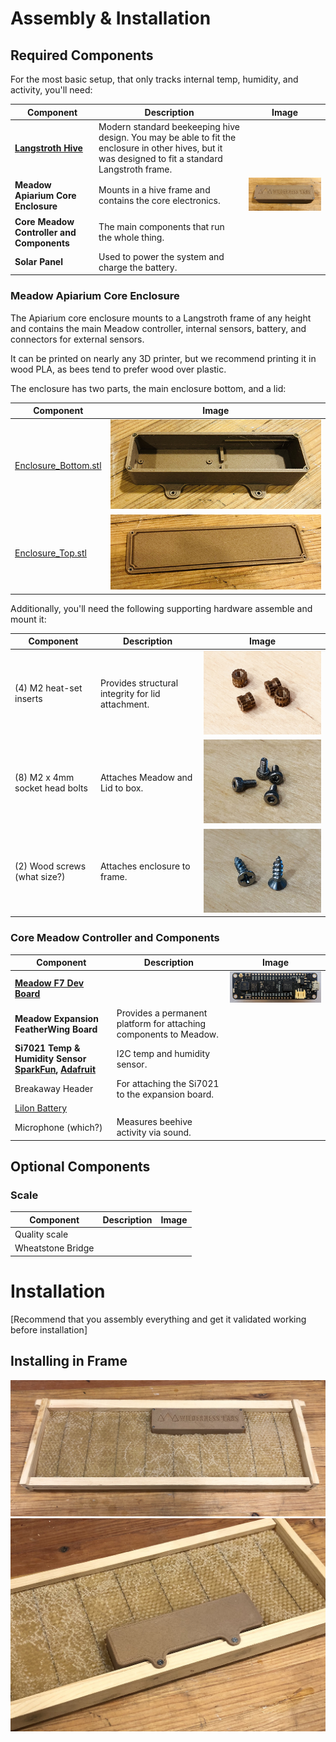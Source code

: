 # Assembly & Installation

## Required Components

For the most basic setup, that only tracks internal temp, humidity, and activity, you'll need:

| Component | Description | Image |
|-----------|-------------|-------|
| **[Langstroth Hive](https://en.wikipedia.org/wiki/Langstroth_hive)** | Modern standard beekeeping hive design. You may be able to fit the enclosure in other hives, but it was designed to fit a standard Langstroth frame. | |
| **Meadow Apiarium Core Enclosure** | Mounts in a hive frame and contains the core electronics. | ![](Photos/Enclosure_small.jpg) |
| **Core Meadow Controller and Components** | The main components that run the whole thing. | |
| **Solar Panel** | Used to power the system and charge the battery. | |

### Meadow Apiarium Core Enclosure

The Apiarium core enclosure mounts to a Langstroth frame of any height and contains the main Meadow controller, internal sensors, battery, and connectors for external sensors.

It can be printed on nearly any 3D printer, but we recommend printing it in wood PLA, as bees tend to prefer wood over plastic.

The enclosure has two parts, the main enclosure bottom, and a lid:

| Component | Image |
|-----------|-------|
| [Enclosure_Bottom.stl](/Design/Industrial_Design/Printable_Parts/Enclosure_Bottom.stl) | ![](Photos/Enclosure_Bottom_small.jpg) |
| [Enclosure_Top.stl](/Design/Industrial_Design/Printable_Parts/Enclosure_Top.stl) | ![](Photos/Enclosure_Lid_small.jpg) |

Additionally, you'll need the following supporting hardware assemble and mount it:

| Component | Description | Image |
|-----------|-------------|-------|
| (4) M2 heat-set inserts | Provides structural integrity for lid attachment. | ![](Photos/M2_Heat-Set_Inserts_small.jpg) |
| (8) M2 x 4mm socket head bolts | Attaches Meadow and Lid to box. | ![](Photos/M2x4mm_Socket_Screws_small.jpg) |
| (2) Wood screws (what size?) | Attaches enclosure to frame. | ![](Photos/Wood_Screws_small.jpg) |

### Core Meadow Controller and Components

| Component | Description | Image |
|-----------|-------------|-------|
| **[Meadow F7 Dev Board](https://store.wildernesslabs.co/collections/frontpage/products/meadow-f7)** | | ![](Photos/Meadow_F7_small.jpg) |
| **Meadow Expansion FeatherWing Board** | Provides a permanent platform for attaching components to Meadow. | |
| **Si7021 Temp & Humidity Sensor [SparkFun](https://www.sparkfun.com/products/13763), [Adafruit](https://www.adafruit.com/product/3251)** | I2C temp and humidity sensor. | |
| Breakaway Header | For attaching the Si7021 to the expansion board. | |
| [LiIon Battery](https://www.adafruit.com/product/354) | |
| Microphone (which?) | Measures beehive activity via sound. | |


## Optional Components

### Scale

| Component | Description | Image |
|-----------|-------------|-------|
| Quality scale | | |
| Wheatstone Bridge | | |

# Installation

[Recommend that you assembly everything and get it validated working before installation]

## Installing in Frame

![](Photos/Core_Enclosure_in_Frame_Front_medium.jpg)
![](Photos/Core_Enclosure_in_Frame_Back_medium.jpg)
